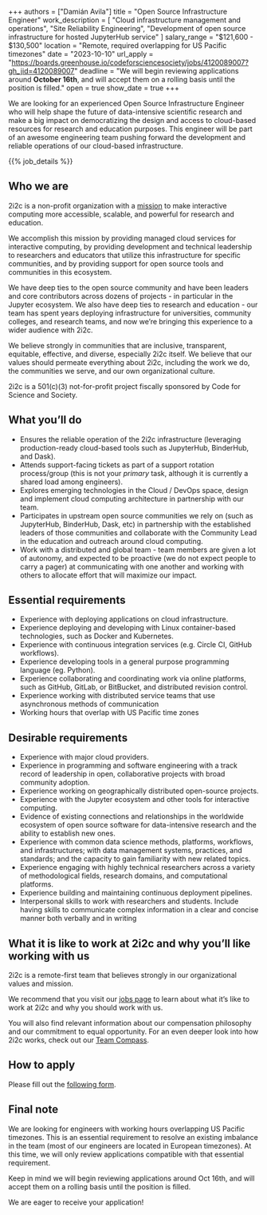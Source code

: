 +++
authors =  ["Damián Avila"]
title = "Open Source Infrastructure Engineer"
work_description = [
  "Cloud infrastructure management and operations",
  "Site Reliability Engineering",
  "Development of open source infrastructure for hosted JupyterHub service"
]
salary_range = "$121,600 - $130,500"
location = "Remote, required overlapping for US Pacific timezones"
date = "2023-10-10"
url_apply = "https://boards.greenhouse.io/codeforsciencesociety/jobs/4120089007?gh_jid=4120089007"
deadline = "We will begin reviewing applications around **October 16th**, and will accept them on a rolling basis until the position is filled."
open = true
show_date = true
+++

We are looking for an experienced Open Source Infrastructure Engineer who will help shape the future
of data-intensive scientific research and make a big impact on democratizing the design and access
to cloud-based resources for research and education purposes. This engineer will be part of an awesome
engineering team pushing forward the development and reliable operations of our cloud-based infrastructure.

<!-- Defined in layouts/shortcodes/job_details.html -->
{{% job_details %}}

## Who we are

2i2c is a non-profit organization with a [mission](https://2i2c.org/mission/) to make interactive computing
more accessible, scalable, and powerful for research and education.

We accomplish this mission by providing managed cloud services for interactive computing, by providing
development and technical leadership to researchers and educators that utilize this infrastructure for
specific communities, and by providing support for open source tools and communities in this ecosystem.

We have deep ties to the open source community and have been leaders and core contributors across dozens
of projects - in particular in the Jupyter ecosystem. We also have deep ties to research and education -
our team has spent years deploying infrastructure for universities, community colleges, and research teams,
and now we’re bringing this experience to a wider audience with 2i2c.

We believe strongly in communities that are inclusive, transparent, equitable, effective, and diverse,
especially 2i2c itself. We believe that our values should permeate everything about 2i2c, including the
work we do, the communities we serve, and our own organizational culture.

2i2c is a 501(c)(3) not-for-profit project fiscally sponsored by Code for Science and Society.


## What you’ll do

- Ensures the reliable operation of the 2i2c infrastructure (leveraging production-ready cloud-based
  tools such as JupyterHub, BinderHub, and Dask).
- Attends support-facing tickets as part of a support rotation process/group (this is not your _primary_ task, although it is currently a shared load among engineers).
- Explores emerging technologies in the Cloud / DevOps space, design and implement cloud computing
  architecture in partnership with our team.
- Participates in upstream open source communities we rely on (such as JupyterHub, BinderHub, Dask, etc)
  in partnership with the established leaders of those communities and collaborate with the Community Lead
  in the education and outreach around cloud computing.
- Work with a distributed and global team - team members are given a lot of autonomy, and expected to be
  proactive (we do not expect people to carry a pager) at communicating with one another and working with others to allocate effort that will maximize
  our impact.


## Essential requirements

- Experience with deploying applications on cloud infrastructure.
- Experience deploying and developing with Linux container-based technologies, such as Docker and Kubernetes.
- Experience with continuous integration services (e.g. Circle CI, GitHub workflows).
- Experience developing tools in a general purpose programming language (eg. Python).
- Experience collaborating and coordinating work via online platforms, such as GitHub, GitLab, or BitBucket,
  and distributed revision control.
- Experience working with distributed service teams that use asynchronous methods of communication
- Working hours that overlap with US Pacific time zones


## Desirable requirements

- Experience with major cloud providers.
- Experience in programming and software engineering with a track record of leadership in open, collaborative
  projects with broad community adoption.
- Experience working on geographically distributed open-source projects.    
- Experience with the Jupyter ecosystem and other tools for interactive computing.
- Evidence of existing connections and relationships in the worldwide ecosystem of open source software for
  data-intensive research and the ability to establish new ones.
- Experience with common data science methods, platforms, workflows, and infrastructures; with data management
  systems, practices, and standards; and the capacity to gain familiarity with new related topics.
- Experience engaging with highly technical researchers across a variety of methodological fields,
  research domains, and computational platforms.
- Experience building and maintaining continuous deployment pipelines.
- Interpersonal skills to work with researchers and students. Include having skills to communicate complex
  information in a clear and concise manner both verbally and in writing


## What it is like to work at 2i2c and why you’ll like working with us

2i2c is a remote-first team that believes strongly in our organizational values and mission.

We recommend that you visit our [jobs page](https://2i2c.org/jobs/) to learn about what
it’s like to work at 2i2c and why you should work with us.

You will also find relevant information about our compensation philosophy and our commitment to equal
opportunity. For an even deeper look into how 2i2c works, check out our [Team Compass](https://compass.2i2c.org/).

## How to apply

Please fill out the [following form](https://boards.greenhouse.io/codeforsciencesociety/jobs/4120089007?gh_jid=4120089007#app).

## Final note

We are looking for engineers with working hours overlapping US Pacific timezones.
This is an essential requirement to resolve an existing imbalance in the team (most of our engineers
are located in European timezones). At this time, we will only review applications compatible with
that essential requirement.

Keep in mind we will begin reviewing applications around Oct 16th, and will accept them on
a rolling basis until the position is filled.

We are eager to receive your application!
